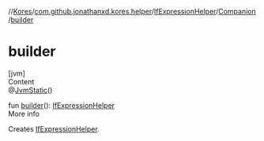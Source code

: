 //[Kores](../../../index.md)/[com.github.jonathanxd.kores.helper](../../index.md)/[IfExpressionHelper](../index.md)/[Companion](index.md)/[builder](builder.md)



# builder  
[jvm]  
Content  
@[JvmStatic](https://kotlinlang.org/api/latest/jvm/stdlib/kotlin.jvm/-jvm-static/index.html)()  
  
fun [builder](builder.md)(): [IfExpressionHelper](../index.md)  
More info  


Creates [IfExpressionHelper](../index.md).

  



